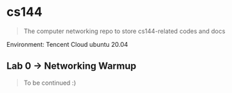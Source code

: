 # cs144

> The computer networking repo to store cs144-related codes and docs

Environment: Tencent Cloud ubuntu 20.04

## Lab 0 -> Networking Warmup

> To be continued :) 

